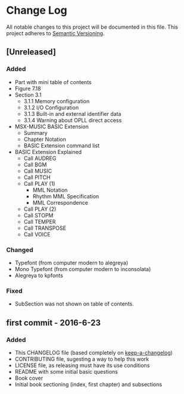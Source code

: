 # Change Log
All notable changes to this project will be documented in this file.
This project adheres to [Semantic Versioning](http://semver.org/).

## [Unreleased]
### Added
- Part with mini table of contents
- Figure 7.18
- Section 3.1
  - 3.1.1 Memory configuration
  - 3.1.2 I/O Configuration
  - 3.1.3 Built-in and external identifier data
  - 3.1.4 Warning about OPLL direct access
- MSX-MUSIC BASIC Extension
  - Summary
  - Chapter Notation
  - BASIC Extension command list
- BASIC Extension Explained
  - Call AUDREG
  - Call BGM
  - Call MUSIC
  - Call PITCH
  - Call PLAY (1)
    - MML Notation
    - Rhythm MML Specification
    - MML Correspondence
  - Call PLAY (2)
  - Call STOPM
  - Call TEMPER
  - Call TRANSPOSE
  - Call VOICE

### Changed
- Typefont (from computer modern to alegreya)
- Mono Typefont (from computer modern to inconsolata)
- Alegreya to kpfonts

### Fixed
- SubSection was not shown on table of contents.

## first commit - 2016-6-23
### Added
- This CHANGELOG file (based completely on [keep-a-changelog])
- CONTRIBUTING file, sugesting a way to help this work
- LICENSE file, as releasing must have its use conditions
- README with some initial basic questions
- Book cover
- Initial book sectioning (index, first chapter) and subsections

[keep-a-changelog]: https://github.com/olivierlacan/keep-a-changelog/blob/master/CHANGELOG.md
